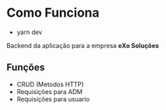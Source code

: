 <h1>Como Funciona</h1>

<ul>
  <li>yarn dev</li>
</ul>

<p>Backend da aplicação para a empresa <b>eXo Soluções</b></p>

<h2>Funções</h2>
<ul>
  <li>CRUD (Metodos HTTP)</li>
  <li>Requisições para ADM</li>
  <li>Requisições para usuario</li>
</ul>

